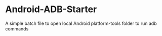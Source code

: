 # Android-ADB-Starter
A simple batch file to open local Android platform-tools folder to run adb commands
